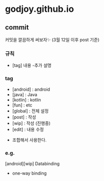 # godjoy.github.io

## commit

커밋을 깔끔하게 써보자✨ (3월 12일 이후 post 기준)

### 규칙

- [tag] 내용 -추가 설명

### tag

- [android] : android
- [java] : Java
- [kotlin] : kotlin
- [fun] : etc
- [global] : 전체 설정
- [post] : 작성
- [wip] : 작성 (진행중)
- [edit] : 내용 수정

* 조합해서 사용한다.

### e.g.

[android][wip] Databinding

- one-way binding
